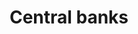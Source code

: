 ---
title: Central banks
longTitle: 'Central banks'
tags:
- gccommon
broaderTerm:
- "[[Banks]]"
french:
- "[[Banque centrale]]"
---